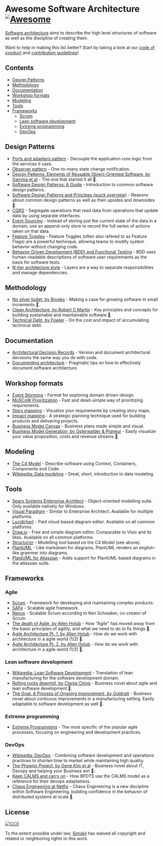 # Awesome Software Architecture [![Awesome](https://awesome.re/badge.svg)](https://awesome.re)

[Software architecture](https://en.wikipedia.org/wiki/Software_architecture) aims to describe the high level structures of software as well as the discipline of creating them. 

Want to help in making this list better? Start by taking a look at our [code of conduct](code_of_conduct.md)
and [contribution guidelines](contributing.md)!

## Contents

- [Design Patterns](#design-patterns)
- [Methodology](#methodology)
- [Documentation](#documentation)
- [Workshop formats](#workshop-formats)
- [Modeling](#modeling)
- [Tools](#tools)
- [Frameworks](#frameworks)
  - [Scrum](#scrum)
  - [Lean software development](#lean-software-development)
  - [Extreme programming](#extreme-programming)
  - [DevOps](#devops)

## Design Patterns
- [Ports and adapters pattern](https://softwarecampament.wordpress.com/portsadapters/) - Decouple the application core logic from the services it uses.
- [Observer pattern](https://medium.com/datadriveninvestor/design-patterns-a-quick-guide-to-observer-pattern-d0622145d6c2) - One-to-many state change notification.
- [Design Patterns: Elements of Reusable Object-Oriented Software, by Gamma et al](https://www.amazon.com/Design-Patterns-Elements-Reusable-Object-Oriented/dp/0201633612/) - The one that started it all :orange_book:.
- [Software Design Patterns: A Guide](https://airbrake.io/blog/design-patterns/software-design-patterns-guide) - Introduction to common software design patterns.
- [Software Design Patterns and Principes (quick overview)](https://www.youtube.com/watch?v=WV2Ed1QTst8) - Reasons about common design patterns as well as their upsides and downsides 🎥.
- [CQRS](https://docs.microsoft.com/en-us/azure/architecture/patterns/cqrs) - Segregate operations that read data from operations that update data by using separate interfaces.
- [Event Sourcing](https://docs.microsoft.com/en-us/azure/architecture/patterns/event-sourcing) - Instead of storing just the current state of the data in a domain, use an append-only store to record the full series of actions taken on that data.
- [Feature Toggles](https://www.martinfowler.com/articles/feature-toggles.html) - Feature Toggles (often also refered to as Feature Flags) are a powerful technique, allowing teams to modify system behavior without changing code.
- [Behavior Driven Development (BDD) and Functional Testing](https://medium.com/javascript-scene/behavior-driven-development-bdd-and-functional-testing-62084ad7f1f2) - BDD uses human-readable descriptions of software user requirements as the basis for software tests.
- [N-tier architecture style](https://docs.microsoft.com/en-us/azure/architecture/guide/architecture-styles/n-tier) - Layers are a way to separate responsibilities and manage dependencies.

## Methodology

- [No silver bullet, by Brooks](http://faculty.salisbury.edu/~xswang/Research/Papers/SERelated/no-silver-bullet.pdf) - Making a case for growing software in small increments :orange_book:.
- [Clean Architecture, by Robert C Martin](https://www.amazon.com/Clean-Architecture-Craftsmans-Software-Structure/dp/0134494164) - Key principles and concepts for building sustainable and maintainable software :orange_book:.
- [Technical Debt, by Fowler](https://martinfowler.com/bliki/TechnicalDebt.html) - On the cost and impact of accumulating technical debt.
## Documentation

- [Architectural Decision Records](https://adr.github.io/) - Version and document architectural decisions the same way you do with code.
- [Documenting architecture](https://dzone.com/articles/documenting-architecture-1) - Pragmatic tips on how to effectively document software architecture.


## Workshop formats

- [Event Storming](https://www.eventstorming.com/) - Format for exploring domain driven-design.
- [MoSCoW Prioritization](https://www.knowledgehut.com/blog/agile/how-to-prioritise-requirements-with-the-moscow-technique) - Fast and dead-simple way of prioritizing requirements.
- [Story mapping](https://www.jpattonassociates.com/wp-content/uploads/2015/03/story_mapping.pdf) - Visualize your requirements by creating story maps.
- [Impact mapping](https://www.impactmapping.org/) - A strategic planning technique used for building products and delivering projects.
- [Business Model Canvas](https://en.wikipedia.org/wiki/Business_Model_Canvas) - Business plans made simple and visual.
- [Business Model Generation, by Osterwalder & Pigneur](https://www.amazon.com/Business-Model-Generation-Visionaries-Challengers/dp/0470876417) - Easily visualize your value proposition, costs and revenue streams :orange_book:.

## Modeling

- [The C4 Model](https://c4model.com/) - Describe software using Context, Containers, Components and Code.
- [Wikipedia: Data modeling](https://en.wikipedia.org/wiki/Data_modeling) - Great, short, introduction to data modeling.

## Tools

- [Sparx Systems Enterprise Architect](https://sparxsystems.com/products/ea/index.html) - Object-oriented modelling suite. Only available natively for Windows.
- [Visual Paradigm](https://www.visual-paradigm.com/) - Similar to Enterprise Architect. Available for multiple platforms.
- [Lucidchart](https://www.lucidchart.com) - Paid cloud-based diagram editor. Available on all common platforms.
- [Draw.io](https://www.draw.io) - Free and simple diagram editor. Comparable to Visio and its likes. Available on all common platforms.
- [Structurizr](https://structurizr.com) - Modelling tool based on the C4 Model (see above).
- [PlantUML](http://plantuml.com/) - Like markdown for diagrams, PlantUML renders an english-like grammer into diagrams.
- [PlantUML for Atlassian](https://marketplace.atlassian.com/apps/1215115/plantuml-for-confluence-cloud?hosting=cloud&tab=overview) - Adds support for PlantUML-based diagrams in the atlassian suite.

## Frameworks

### Agile

- [Scrum](https://www.scrumguides.org/) - Framework for developing and maintaining complex products.
- [SAFe](https://www.scaledagileframework.com/) - Scalable agile framework.
- [Nexus](https://www.scrum.org/resources/scaling-scrum) - Scalable Scrum according to Ken Schwaber, co-creator of Scrum. 
- [The death of Agile, by Allen Holub](https://www.youtube.com/watch?v=HZyRQ8Uhhmk&feature=youtu.be) - How "Agile" has moved away from the basic principles of agility, and what we need to do to fix things 🎥.
- [Agile Architecture Pt. 1, by Allen Holub](https://www.youtube.com/watch?v=0kRCFVGpX7k) - How do we work with architecture in a agile world (1/2) 🎥. 
- [Agile Architecture Pt. 2, by Allen Holub](https://www.youtube.com/watch?v=txbS0WJC1bo) - How do we work with architecture in a agile world  (1/2) 🎥. 
### Lean software development

- [Wikipedia: Lean Software Development](https://en.wikipedia.org/wiki/Lean_software_development) - Translation of lean manufacturing for the software development domain.
- [Rolling rocks downhill, by Clarke Ching](https://www.amazon.com/Rolling-Rocks-Downhill-Software-Projects/dp/1505446511) - Business novel about agile and lean software development :orange_book:.
- [The Goal: A Process of Ongoing Improvement, by Goldratt](https://www.amazon.com/Goal-Process-Ongoing-Improvement/dp/0884270610) - Business novel about contiuous improvements in a manufacturing setting. Easily adaptable to software development as well :orange_book:.
### Extreme programming

- [Extreme Programming](http://www.extremeprogramming.org/) - The most specific of the popular agile processes, focusing on engineering and development practices.

### DevOps

- [Wikipedia: DevOps](https://en.wikipedia.org/wiki/DevOps) - Combining software development and operations practices to shorten time to market while maintaining high quality.
- [The Phoenix Project, by Gene Kim et al](https://www.amazon.com/Phoenix-Project-DevOps-Helping-Business/dp/0988262592) - Business novel about IT, Devops and helping your Business win :orange_book:.
- [Keep CALMS and carry on](https://dwpdigital.blog.gov.uk/2019/03/25/keep-calms-and-carry-on-how-we-do-devops/) - How BPDTS use the CALMS model as a reference for their devops adaptations. 
- [Chaos Engineering at Netfix](https://www.youtube.com/watch?v=6ilMZqKdMMU) - Chaos Engineering is a new discipline within Software Engineering, building confidence in the behavior of distributed systems at scale 🎥. 

## License

[![CC0](http://mirrors.creativecommons.org/presskit/buttons/88x31/svg/cc-zero.svg)](https://creativecommons.org/publicdomain/zero/1.0/)

To the extent possible under law, [Simskij](https://github.com/simskij) has waived all copyright and related or neighboring rights to this work.
